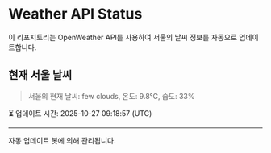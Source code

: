
# Weather API Status

이 리포지토리는 OpenWeather API를 사용하여 서울의 날씨 정보를 자동으로 업데이트합니다.

## 현재 서울 날씨
> 서울의 현재 날씨: few clouds, 온도: 9.8°C, 습도: 33%

⏳ 업데이트 시간: 2025-10-27 09:18:57 (UTC)

---
자동 업데이트 봇에 의해 관리됩니다.
